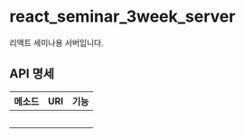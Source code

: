# react_seminar_3week_server

리액트 세미나용 서버입니다.

## API 명세

| 메소드 | URI | 기능 |
| ------ | --- | ---- |
|        |     |      |
|        |     |      |
|        |     |      |
|        |     |      |
|        |     |      |
